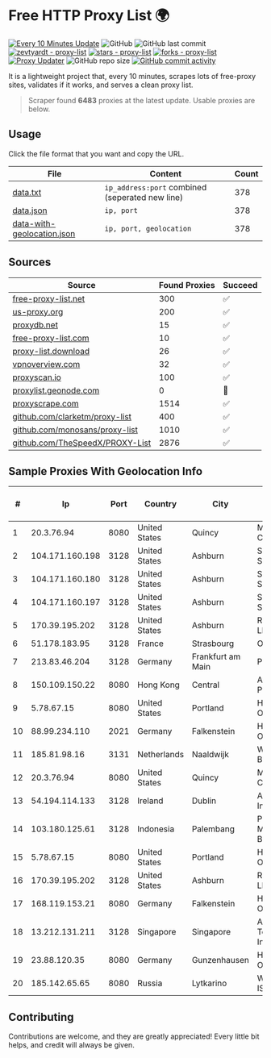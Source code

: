 
# Free HTTP Proxy List 🌍

[![Every 10 Minutes Update](https://github.com/mertguvencli/http-proxy-list/actions/workflows/main.yml/badge.svg?branch=main)](https://github.com/mertguvencli/http-proxy-list/actions/workflows/main.yml)
![GitHub](https://img.shields.io/github/license/mertguvencli/http-proxy-list)
![GitHub last commit](https://img.shields.io/github/last-commit/mertguvencli/http-proxy-list)
[![zevtyardt - proxy-list](https://img.shields.io/static/v1?label=zevtyardt&message=proxy-list&color=blue&logo=github)](https://github.com/zevtyardt/proxy-list "Go to GitHub repo")
[![stars - proxy-list](https://img.shields.io/github/stars/zevtyardt/proxy-list?style=social)](https://github.com/zevtyardt/proxy-list)
[![forks - proxy-list](https://img.shields.io/github/forks/zevtyardt/proxy-list?style=social)](https://github.com/zevtyardt/proxy-list)
[![Proxy Updater](https://github.com/zevtyardt/proxy-list/workflows/Proxy%20Updater/badge.svg)](https://github.com/zevtyardt/proxy-list/actions?query=workflow:"Proxy+Updater")
![GitHub repo size](https://img.shields.io/github/repo-size/zevtyardt/proxy-list)
[![GitHub commit activity](https://img.shields.io/github/commit-activity/m/zevtyardt/proxy-list?logo=commits)](https://github.com/zevtyardt/proxy-list/commits/main)

It is a lightweight project that, every 10 minutes, scrapes lots of free-proxy sites, validates if it works, and serves a clean proxy list.

> Scraper found **6483** proxies at the latest update. Usable proxies are below.

## Usage

Click the file format that you want and copy the URL.

|File|Content|Count|
|----|-------|-----|
|[data.txt](https://raw.githubusercontent.com/mertguvencli/http-proxy-list/main/proxy-list/data.txt)|`ip_address:port` combined (seperated new line)|378|
|[data.json](https://raw.githubusercontent.com/mertguvencli/http-proxy-list/main/proxy-list/data.json)|`ip, port`|378|
|[data-with-geolocation.json](https://raw.githubusercontent.com/mertguvencli/http-proxy-list/main/proxy-list/data-with-geolocation.json)|`ip, port, geolocation`|378|

## Sources

|Source|Found Proxies|Succeed|
|------|-------------|-------|
|[free-proxy-list.net](https://free-proxy-list.net)|300|✅|
|[us-proxy.org](https://www.us-proxy.org)|200|✅|
|[proxydb.net](http://proxydb.net)|15|✅|
|[free-proxy-list.com](https://free-proxy-list.com/?page=&port=&type%5B%5D=http&type%5B%5D=https&up_time=0&search=Search)|10|✅|
|[proxy-list.download](https://www.proxy-list.download/HTTP)|26|✅|
|[vpnoverview.com](https://vpnoverview.com/privacy/anonymous-browsing/free-proxy-servers)|32|✅|
|[proxyscan.io](https://www.proxyscan.io)|100|✅|
|[proxylist.geonode.com](https://proxylist.geonode.com/api/proxy-list?limit=300&page=1&sort_by=lastChecked&sort_type=desc&protocols=http,https)|0|🚫|
|[proxyscrape.com](https://api.proxyscrape.com/v2/?request=displayproxies&protocol=http&timeout=10000&country=all&ssl=all&anonymity=all)|1514|✅|
|[github.com/clarketm/proxy-list](https://raw.githubusercontent.com/clarketm/proxy-list/master/proxy-list-raw.txt)|400|✅|
|[github.com/monosans/proxy-list](https://raw.githubusercontent.com/monosans/proxy-list/main/proxies/http.txt)|1010|✅|
|[github.com/TheSpeedX/PROXY-List](https://raw.githubusercontent.com/TheSpeedX/PROXY-List/master/http.txt)|2876|✅|


## Sample Proxies With Geolocation Info

|#|Ip|Port|Country|City|Internet Service Provider|
|-|--|----|-------|----|-------------------------|
|1|20.3.76.94|8080|United States|Quincy|Microsoft Corporation|
|2|104.171.160.198|3128|United States|Ashburn|Sneaker Server|
|3|104.171.160.180|3128|United States|Ashburn|Sneaker Server|
|4|104.171.160.197|3128|United States|Ashburn|Sneaker Server|
|5|170.39.195.202|3128|United States|Ashburn|Rackdog, LLC|
|6|51.178.183.95|3128|France|Strasbourg|OVH SAS|
|7|213.83.46.204|3128|Germany|Frankfurt am Main|Plus.line AG|
|8|150.109.150.22|8080|Hong Kong|Central|Aceville Pte.ltd|
|9|5.78.67.15|8080|United States|Portland|Hetzner Online GmbH|
|10|88.99.234.110|2021|Germany|Falkenstein|Hetzner Online GmbH|
|11|185.81.98.16|3131|Netherlands|Naaldwijk|WorldStream B.V.|
|12|20.3.76.94|8080|United States|Quincy|Microsoft Corporation|
|13|54.194.114.133|3128|Ireland|Dublin|Amazon.com, Inc.|
|14|103.180.125.61|3128|Indonesia|Palembang|PT TOKO MIRING BERJAYA|
|15|5.78.67.15|8080|United States|Portland|Hetzner Online GmbH|
|16|170.39.195.202|3128|United States|Ashburn|Rackdog, LLC|
|17|168.119.153.21|8080|Germany|Falkenstein|Hetzner Online GmbH|
|18|13.212.131.211|3128|Singapore|Singapore|Amazon Technologies Inc.|
|19|23.88.120.35|8080|Germany|Gunzenhausen|Hetzner Online GmbH|
|20|185.142.65.65|8080|Russia|Lytkarino|Wellcom-l ISP|



## Contributing

Contributions are welcome, and they are greatly appreciated! Every
little bit helps, and credit will always be given.


